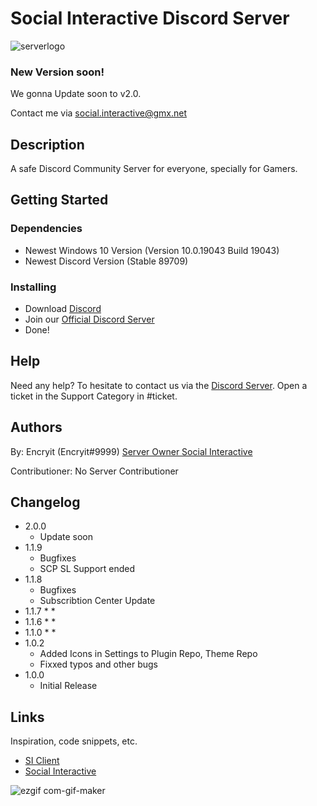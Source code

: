# Social Interactive Discord Server

![serverlogo](https://user-images.githubusercontent.com/72802595/126896093-3f9d040a-1338-441a-a2c6-509f9c199223.gif)


### New Version soon!

We gonna Update soon to v2.0.

Contact me via social.interactive@gmx.net

## Description

A safe Discord Community Server for everyone, specially for Gamers.

## Getting Started

### Dependencies

* Newest Windows 10 Version (Version	10.0.19043 Build 19043)
* Newest Discord Version (Stable 89709)

### Installing

* Download [Discord](https://discord.com)
* Join our [Official Discord Server](https://discord.io/socialint)
* Done!

## Help
 
Need any help? To hesitate to contact us via the [Discord Server](https://discord.io/socialint).
Open a ticket in the Support Category in #ticket.

## Authors

By: Encryit (Encryit#9999) [Server Owner Social Interactive](https://discord.io/socialint)

Contributioner:
No Server Contributioner

## Changelog
* 2.0.0
    * Update soon
* 1.1.9
    * Bugfixes
    * SCP SL Support ended
* 1.1.8
    * Bugfixes
    * Subscribtion Center Update
* 1.1.7
    * 
    * 
* 1.1.6
    * 
    * 
* 1.1.0
    * 
    * 
* 1.0.2
    * Added Icons in Settings to Plugin Repo, Theme Repo
    * Fixxed typos and other bugs
* 1.0.0
    * Initial Release

## Links

Inspiration, code snippets, etc.
* [SI Client](https://github.com/SocialInteractive/SI-Client)
* [Social Interactive](https://discord.io/socialint)

![ezgif com-gif-maker](https://user-images.githubusercontent.com/72802595/126896089-d113444e-c1d2-4468-9ff5-4c1b3786e43c.gif)

